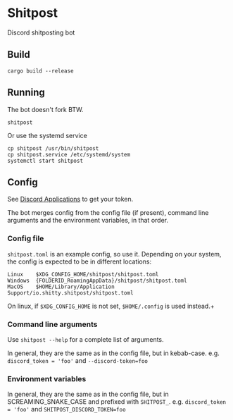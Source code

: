 # Shitpost
Discord shitposting bot

## Build

```shell
cargo build --release
```

## Running

The bot doesn't fork BTW.
```shell
shitpost
```

Or use the systemd service
```shell
cp shitpost /usr/bin/shitpost
cp shitpost.service /etc/systemd/system
systemctl start shitpost
```

## Config

See [Discord Applications](https://discord.com/developers/applications) to get your token.

The bot merges config from the config file (if present), command line arguments and the environment variables, in that order.

### Config file

`shitpost.toml` is an example config, so use it.
Depending on your system, the config is expected to be in different locations:
```
Linux    $XDG_CONFIG_HOME/shitpost/shitpost.toml
Windows  {FOLDERID_RoamingAppData}/shitpost/shitpost.toml
MacOS    $HOME/Library/Application Support/io.shitty.shitpost/shitpost.toml
```
On linux, if `$XDG_CONFIG_HOME` is not set, `$HOME/.config` is used instead.+

### Command line arguments

Use `shitpost --help` for a complete list of arguments.

In general, they are the same as in the config file, but in kebab-case.
e.g. `discord_token = 'foo'` and `--discord-token=foo`

### Environment variables

In general, they are the same as in the config file, but in SCREAMING_SNAKE_CASE and prefixed with `SHITPOST_`.
e.g. `discord_token = 'foo'` and `SHITPOST_DISCORD_TOKEN=foo`